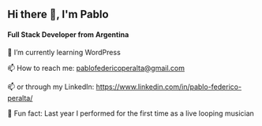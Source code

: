 
## Hi there 👋, I'm Pablo
#### Full Stack Developer from Argentina

🌱 I’m currently learning WordPress

📫 How to reach me: pablofedericoperalta@gmail.com 

📫 or through my LinkedIn: https://www.linkedin.com/in/pablo-federico-peralta/

🪩 Fun fact: Last year I performed for the first time as a live looping musician

